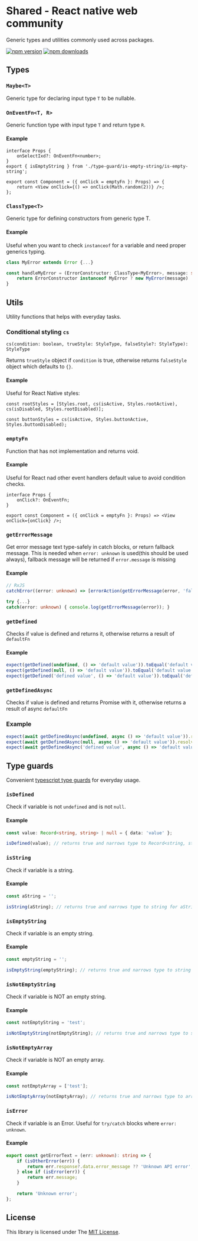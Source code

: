# Shared - React native web community

Generic types and utilities commonly used across packages.

[![npm version](https://badge.fury.io/js/%40rnw-community%2Fshared.svg)](https://badge.fury.io/js/%40rnw-community%2Fshared)
[![npm downloads](https://img.shields.io/npm/dm/%40rnw-community%2Fshared.svg)](https://www.npmjs.com/package/%40rnw-community%2Fshared)

## Types

### `Maybe<T>`

Generic type for declaring input type `T` to be nullable.

### `OnEventFn<T, R>`

Generic function type with input type `T` and return type `R`.

#### Example

```tsx
interface Props {
    onSelectIxd?: OnEventFn<number>;
}
export { isEmptyString } from './type-guard/is-empty-string/is-empty-string';

export const Component = ({ onClick = emptyFn }: Props) => {
    return <View onClick={() => onClick(Math.random(2))} />;
};
```

### `ClassType<T>`

Generic type for defining constructors from generic type T.

#### Example

Useful when you want to check `instanceof` for a variable and need proper generics typing.

```ts
class MyError extends Error {...}

const handleMyError = (ErrorConstructor: ClassType<MyError>, message: string) => {
    return ErrorConstructor instanceof MyError ? new MyError(message) : new ErrorConstructor(message);
}
```

## Utils

Utility functions that helps with everyday tasks.

### Conditional styling `cs`

`cs(condition: boolean, trueStyle: StyleType, falseStyle?: StyleType): StyleType`

Returns `trueStyle` object if `condition` is true,
otherwise returns `falseStyle` object which defaults to `{}`.

#### Example

Useful for React Native styles:

```tsx
const rootStyles = [Styles.root, cs(isActive, Styles.rootActive), cs(isDisabled, Styles.rootDisabled)];

const buttonStyles = cs(isActive, Styles.buttonActive, Styles.buttonDisabled);
```

### `emptyFn`

Function that has not implementation and returns void.

#### Example

Useful for React nad other event handlers default value to avoid condition checks.

```tsx
interface Props {
    onClick?: OnEventFn;
}

export const Component = ({ onClick = emptyFn }: Props) => <View onClick={onClick} />;
```

### `getErrorMessage`

Get error message text type-safely in catch blocks, or return fallback message. This is needed when
`error: unknown` is used(this should be used always), fallback message will be returned if `error.message` is missing

#### Example

```ts
// RxJS
catchError((error: unknown) => [errorAction(getErrorMessage(error, 'fallback message'))]);
```

```ts
try {...}
catch(error: unknown) { console.log(getErrorMessage(error)); }
```

### `getDefined`

Checks if value is defined and returns it, otherwise returns a result of `defaultFn`

#### Example

```ts
expect(getDefined(undefined, () => 'default value')).toEqual('default value');
expect(getDefined(null, () => 'default value')).toEqual('default value');
expect(getDefined('defined value', () => 'default value')).toEqual('defined value');
```

### `getDefinedAsync`

Checks if value is defined and returns Promise with it, otherwise returns a result of async `defaultFn`

### Example

```ts
expect(await getDefinedAsync(undefined, async () => 'default value')).resolves.toEqual('default value');
expect(await getDefinedAsync(null, async () => 'default value')).resolves.toEqual('default value');
expect(await getDefinedAsync('defined value', async () => 'default value')).resolves.toEqual('defined value');
```

## Type guards

Convenient [typescript type guards](https://www.typescriptlang.org/docs/handbook/2/narrowing.html#using-type-predicates) for everyday usage.

### `isDefined`

Check if variable is not `undefined` and is not `null`.

#### Example

```ts
const value: Record<string, string> | null = { data: 'value' };

isDefined(value); // returns true and narrows type to Record<string, string>
```

### `isString`

Check if variable is a string.

#### Example

```ts
const aString = '';

isString(aString); // returns true and narrows type to string for aString
```

### `isEmptyString`

Check if variable is an empty string.

#### Example

```ts
const emptyString = '';

isEmptyString(emptyString); // returns true and narrows type to string
```

### `isNotEmptyString`

Check if variable is NOT an empty string.

#### Example

```ts
const notEmptyString = 'test';

isNotEmptyString(notEmptyString); // returns true and narrows type to string
```

### `isNotEmptyArray`

Check if variable is NOT an empty array.

#### Example

```ts
const notEmptyArray = ['test'];

isNotEmptyArray(notEmptyArray); // returns true and narrows type to array of strings
```

### `isError`

Check if variable is an Error. Useful for `try/catch` blocks where `error: unknown`.

#### Example

```ts
export const getErrorText = (err: unknown): string => {
    if (isOtherError(err)) {
        return err.response?.data.error_message ?? 'Unknown API error';
    } else if (isError(err)) {
        return err.message;
    }

    return 'Unknown error';
};
```

## License

This library is licensed under The [MIT License](./LICENSE.md).
